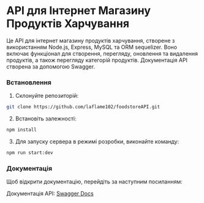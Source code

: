 # API для Інтернет Магазину Продуктів Харчування

Це API для інтернет магазину продуктів харчування, створене з використанням Node.js, Express, MySQL та ORM sequelizer. Воно включає функціонал для створення, перегляду, оновлення та видалення продуктів, а також перегляду категорій продуктів. Документація API створена за допомогою Swagger.

### Встановлення

1. Склонуйте репозиторій:

```bash
git clone https://github.com/laflame102/foodstoreAPI.git
```

2. Встановіть залежності:

```bash
npm install
```

3. Для запуску сервера в режимі розробки, виконайте команду:

```bash
npm run start:dev
```

### Документація

Щоб відкрити документацію, перейдіть за наступним посиланням:

Документація API: [Swagger Docs](http://localhost:3000/api/docs)
